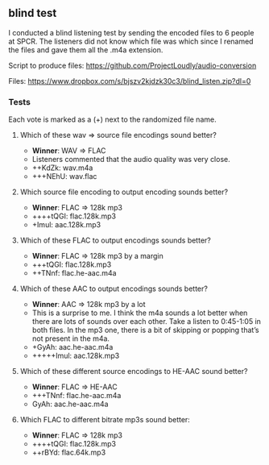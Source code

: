 ## blind test
I conducted a blind listening test by sending the encoded files to 6 people at SPCR.  The listeners did not know which 
file was which since I renamed the files and gave them all the .m4a extension.

Script to produce files: https://github.com/ProjectLoudly/audio-conversion

Files: https://www.dropbox.com/s/bjszv2kjdzk30c3/blind_listen.zip?dl=0

### Tests
Each vote is marked as a (+) next to the randomized file name.
1. Which of these wav => source file encodings sound better?
    * **Winner**: WAV => FLAC
    * Listeners commented that the audio quality was very close.
	* ++KdZk: wav.m4a
	* +++NEhU: wav.flac

2. Which source file encoding to output encoding sounds better?
    * **Winner**: FLAC => 128k mp3
	* ++++tQGI: flac.128k.mp3
	* +Imul: aac.128k.mp3

3. Which of these FLAC to output encodings sounds better?
    * **Winner**: FLAC => 128k mp3 by a margin
	* +++tQGI: flac.128k.mp3
	* ++TNnf: flac.he-aac.m4a

4. Which of these AAC to output encodings sounds better?
    * **Winner**: AAC => 128k mp3 by a lot
    * This is a surprise to me.  I think the m4a sounds a lot better when there are lots of sounds over each other. Take a listen to 0:45-1:05 in both files.  In the mp3 one, there is a bit of skipping or popping that’s not present in the m4a.
	* +GyAh: aac.he-aac.m4a
	* +++++Imul: aac.128k.mp3

5. Which of these different source encodings to HE-AAC sound better?
    * **Winner**: FLAC => HE-AAC
	* +++TNnf: flac.he-aac.m4a
	* GyAh: aac.he-aac.m4a

6. Which FLAC to different bitrate mp3s sound better:
    * **Winner**: FLAC => 128k mp3
	* ++++tQGI: flac.128k.mp3
	* ++rBYd: flac.64k.mp3